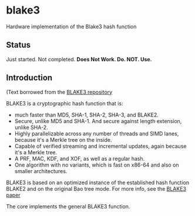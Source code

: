 # blake3
Hardware implementation of the Blake3 hash function

## Status
Just started. Not completed. **Does Not Work. Do. NOT. Use.**


## Introduction
(Text borrowed from the [BLAKE3
repository](https://github.com/BLAKE3-team/BLAKE3)

BLAKE3 is a cryptographic hash function that is:
* much faster than MD5, SHA-1, SHA-2, SHA-3, and BLAKE2.
* Secure, unlike MD5 and SHA-1. And secure against length extension, unlike SHA-2.
* Highly parallelizable across any number of threads and SIMD lanes, because it's a Merkle tree on the inside.
* Capable of verified streaming and incremental updates, again because it's a Merkle tree.
* A PRF, MAC, KDF, and XOF, as well as a regular hash.
* One algorithm with no variants, which is fast on x86-64 and also on smaller architectures.

BLAKE3 is based on an optimized instance of the established hash
function BLAKE2 and on the original Bao tree mode. For more info, see
the [BLAKE3 paper](https://github.com/BLAKE3-team/BLAKE3-specs/blob/master/blake3.pdf)


The core implements the general BLAKE3 function.
